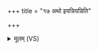 +++
title = "१७ अथो इयन्नियन्निति"

+++
<details><summary>मूलम् (VS)</summary>

अथो॑ इ॒यन्निय॒न्निति॑ ॥
</details>
